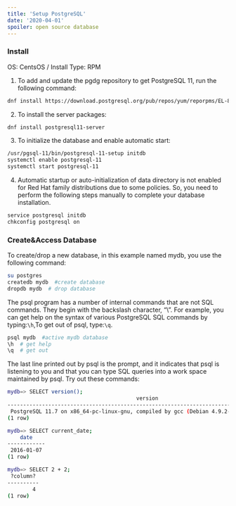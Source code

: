 ```yaml
---
title: 'Setup PostgreSQL'
date: '2020-04-01'
spoiler: open source database
---
```


### Install
OS: CentsOS / Install Type: RPM

1. To add and update the pgdg repository to get
PostgreSQL 11, run the following command:
```bash
dnf install https://download.postgresql.org/pub/repos/yum/reporpms/EL-8-x86_64/pgdg-redhat-repo-latest.noarch.rpm
```

2. To install the server packages:
```bash
dnf install postgresql11-server
```

3. To initialize the database and enable automatic start:
```bash
/usr/pgsql-11/bin/postgresql-11-setup initdb
systemctl enable postgresql-11
systemctl start postgresql-11
```

4. Automatic startup or auto-initialization of data
directory is not enabled for Red Hat family distributions due to some policies. So, you need to perform the following steps manually to complete your database installation.
```bash
service postgresql initdb
chkconfig postgresql on
```
### Create&Access Database
To create/drop a new database, in this example named mydb, you use the following command:
```bash
su postgres
createdb mydb  #create database
dropdb mydb  # drop database
```
The psql program has a number of internal commands that are not SQL commands. They begin with the backslash character, “\”. For example, you can get help on the syntax of various PostgreSQL SQL commands by typing:`\h`,To get out of psql, type:`\q`.
```bash
psql mydb  #active mydb database
\h  # get help
\q  # get out
```

The last line printed out by psql is the prompt, and it indicates that psql is listening to you and that you can type SQL queries into a work space maintained by psql. Try out these commands:
```bash
mydb=> SELECT version();
                                         version
------------------------------------------------------------------------------------------
 PostgreSQL 11.7 on x86_64-pc-linux-gnu, compiled by gcc (Debian 4.9.2-10) 4.9.2, 64-bit
(1 row)

mydb=> SELECT current_date;
    date
------------
 2016-01-07
(1 row)

mydb=> SELECT 2 + 2;
 ?column?
----------
        4
(1 row)
```